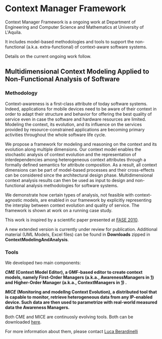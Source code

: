 # Context Manager Framework #

Context Manager Framework is a ongoing work at Department of Engineering and Computer Science and Mathematics at University of L'Aquila.

It includes model-based methodologies and tools to support the non-functional (a.k.a. extra-functional) of context-aware software systems.

Details on the current ongoing work follow.

## Multidimensional Context Modeling Applied to Non-Functional Analysis of Software ##

### Methodology ###
Context-awareness is a first-class attribute of today software
systems. Indeed, applications for mobile devices need to be aware
of their context in order to adapt their structure and behavior for offering the best quality of service even in case the software and hardware resources are limited. Modeling the context, its evolution, and its influence on the services provided by
resource-constrained applications are becoming primary activities throughout the whole software life cycle.

We propose a framework for modeling and reasoning on the context and its evolution along multiple dimensions. Our context model enables the stochastic analysis of context evolution and the representation of interdependencies among heterogeneous context attributes through a formally defined semantics for attribute composition. As a result, all context dimensions can be part of model-based processes and their cross-effects can be considered since the architectural design phase.
Multidimensional context analysis results can then be used as input to design and non-functional analysis methodologies for software systems.

We demonstrate how certain types of analysis, not feasible with context-agnostic models, are enabled in our framework by explicitly representing the interplay between context evolution and quality of service. The framework is shown at work on a running case study.


This work is inspired by a scientific paper presented at [FASE 2010](http://www.mathematik.uni-marburg.de/~swt/fase2010/).

A new extended version is currently under review for publication.
Additional material (UML Models, Excel files) can be found in **Downloads** zipped in **ContextModelingAndAnalysis**.

### Tools ###

We developed two main components:

**_CME_ (Context Model Editor), a GMF-based editor to create context models, namely First-Order Managers (a.k.a., AwarenessManagers in [1](http://www.mathematik.uni-marburg.de/~swt/fase2010/)) and Higher-Order Manager (a.k.a., ContextManagers in [1](http://www.mathematik.uni-marburg.de/~swt/fase2010/)) .**

**_MICE_ (Monitoring and modelIng Context Evolution), a distributed tool that
is capable to monitor, retrieve heterogeneous data from any IP-enabled
device. Such data are then used to parametrize with real-world measured data the
Awareness Managers.**

Both CME and MICE are continuosly evolving tools.
Both can be downloaded [here](http://code.google.com/a/eclipselabs.org/p/context-manager/downloads/list).

For more information about them, please contact  [Luca Berardinelli](http://www.di.univaq.it/luca.berardinelli/)
